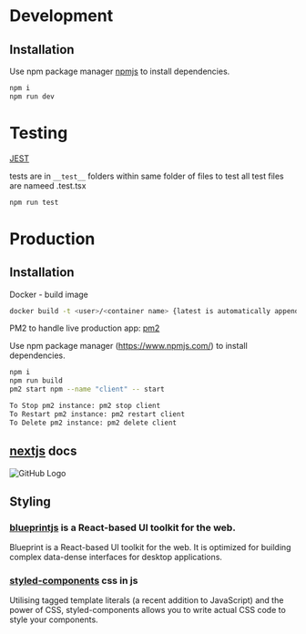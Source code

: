 # Development

## Installation

Use npm package manager [npmjs](https://www.npmjs.com/) to install dependencies.

```bash
npm i
npm run dev
```

# Testing

[JEST](https://jestjs.io/docs/en/getting-started)

tests are in `__test__` folders within same folder of files to test
all test files are nameed <filename>.test.tsx

```bash
npm run test
```

# Production

## Installation

Docker - build image

```bash
docker build -t <user>/<container name> {latest is automatically appended to this “:latest”} .
```

PM2 to handle live production app: [pm2](https://pm2.keymetrics.io/)

Use npm package manager (https://www.npmjs.com/) to install dependencies.

```bash
npm i
npm run build
pm2 start npm --name "client" -- start

To Stop pm2 instance: pm2 stop client
To Restart pm2 instance: pm2 restart client
To Delete pm2 instance: pm2 delete client
```

## [nextjs](https://nextjs.org/) docs

![GitHub Logo](https://assets.zeit.co/image/upload/v1538361091/repositories/next-js/next-js.png)

## Styling

### [blueprintjs](https://blueprintjs.com/docs/) is a React-based UI toolkit for the web.

Blueprint is a React-based UI toolkit for the web.
It is optimized for building complex data-dense interfaces for desktop applications.

### [styled-components](https://styled-components.com/) css in js

Utilising tagged template literals (a recent addition to JavaScript) and the power of CSS, styled-components allows you to write actual CSS code to style your components.

